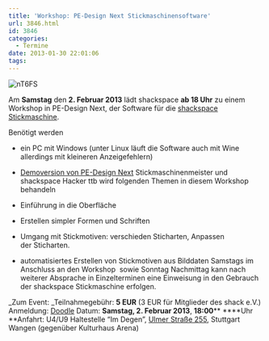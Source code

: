 ```yaml
---
title: 'Workshop: PE-Design Next Stickmaschinensoftware'
url: 3846.html
id: 3846
categories:
  - Termine
date: 2013-01-30 22:01:06
tags:
---
```


![nT6FS](https://blog.shackspace.de/wp-content/uploads/2013/01/nT6FS-300x224.jpg)

Am **Samstag** den **2\. Februar 2013** lädt shackspace **ab 18 Uhr** zu einem Workshop in PE-Design Next, der Software für die [shackspace Stickmaschine](https://blog.shackspace.de/wiki/doku.php?id=stickmaschine).

Benötigt werden

*   ein PC mit Windows (unter Linux läuft die Software auch mit Wine allerdings mit kleineren Anzeigefehlern)
*   [Demoversion von PE-Design Next](http://www.brother.com/common/hsm/pednext/pednext_trial.html)
Stickmaschinenmeister und shackspace Hacker ttb wird folgenden Themen in diesem Workshop behandeln

*   Einführung in die Oberfläche
*   Erstellen simpler Formen und Schriften
*   Umgang mit Stickmotiven: verschieden Sticharten, Anpassen der Sticharten.
*   automatisiertes Erstellen von Stickmotiven aus Bilddaten
Samstags im Anschluss an den Workshop  sowie Sonntag Nachmittag kann nach weiterer Absprache in Einzelterminen eine Einweisung in den Gebrauch der shackspace Stickmaschine erfolgen.

_Zum Event:
_Teilnahmegebühr: **5 EUR** (3 EUR für Mitglieder des shack e.V.)
Anmeldung: [Doodle](http://doodle.com/9s3ftqppes2e9nvh)
Datum: **Samstag, 2\. Februar 2013**, **18:00**** ****Uhr
**Anfahrt: U4/U9 Haltestelle “Im Degen”, [Ulmer Straße 255](https://blog.shackspace.de/?page_id=713), Stuttgart Wangen (gegenüber Kulturhaus Arena)